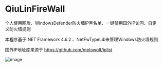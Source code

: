 # QiuLinFireWall
个人使用网盾、WindowsDefender防火墙IP黑名单、一键禁用国外IP访问、自定义防火墙规则

本程序基于.NET Framework 4.6.2 、NetFwTypeLib来管理Windows防火墙规则 

国外IP地址库来源于 https://github.com/metowolf/iplist

![image](https://user-images.githubusercontent.com/53858121/164959252-b9a327b3-3a0b-49da-8300-a9cfe2851aaa.png)

